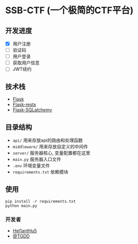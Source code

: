# SSB-CTF (一个极简的CTF平台)
## 开发进度
- [x] 用户注册
- [ ] 验证码
- [ ] 用户登录
- [ ] 获取用户信息
- [ ] JWT续约

## 技术栈
- [Flask](https://github.com/pallets/flask)
- [Flask-restx](https://github.com/python-restx/flask-restx)
- [Flask-SQLalchemy](https://github.com/pallets/flask-sqlalchemy)

## 目录结构
- `api/` 用来存放api的路由和处理函数
- `middleware/` 用来存放自定义的中间件
- `server/` 服务器核心, 变量配置都在这里
- `main.py` 服务器入口文件
- `.env` 环境变量文件
- `requirements.txt` 依赖模块

## 使用
```
pip install -r requirements.txt
python main.py
```

### 开发者
- [Hel1antHu5](https://github.com/L-HeliantHuS)
- [@TGDD](https://github.com/NefertariTim)